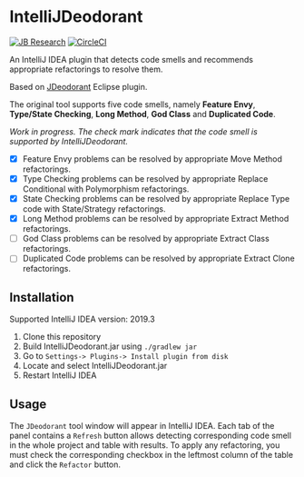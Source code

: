 # IntelliJDeodorant

[![JB Research](https://jb.gg/badges/research-flat-square.svg)](https://research.jetbrains.org/)
[![CircleCI](https://img.shields.io/circleci/build/github/JetBrains-Research/IntelliJDeodorant.svg?style=flat-square)](https://circleci.com/gh/JetBrains-Research/IntelliJDeodorant)

An IntelliJ IDEA plugin that detects code smells and recommends appropriate refactorings to resolve them. 

Based on [JDeodorant](https://github.com/tsantalis/JDeodorant) Eclipse plugin.

The original tool supports five code smells, namely **Feature Envy**, **Type/State Checking**, **Long Method**, **God Class** and **Duplicated Code**. 

*Work in progress. The check mark indicates that the code smell is supported by IntelliJDeodorant.*

- [x] Feature Envy problems can be resolved by appropriate Move Method refactorings.
- [x] Type Checking problems can be resolved by appropriate Replace Conditional with Polymorphism refactorings.
- [x] State Checking problems can be resolved by appropriate Replace Type code with State/Strategy refactorings.
- [x] Long Method problems can be resolved by appropriate Extract Method refactorings.
- [ ] God Class problems can be resolved by appropriate Extract Class refactorings.
- [ ] Duplicated Code problems can be resolved by appropriate Extract Clone refactorings.

## Installation
Supported IntelliJ IDEA version: 2019.3

1. Clone this repository
2. Build IntelliJDeodorant.jar using ```./gradlew jar``` 
3. Go to ```Settings-> Plugins-> Install plugin from disk```
4. Locate and select IntelliJDeodorant.jar
5. Restart IntelliJ IDEA

## Usage

The ```JDeodorant``` tool window will appear in IntelliJ IDEA. Each tab of the panel contains a ```Refresh``` button allows detecting corresponding code smell in the whole project and table with results. To apply any refactoring, you must check the corresponding checkbox in the leftmost column of the table and click the ```Refactor``` button.
